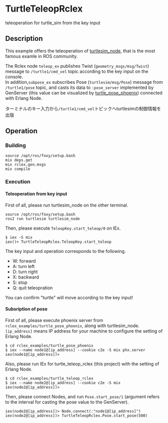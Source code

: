 # TurtleTeleopRclex

teleoperation for turtle_sim from the key input

## Description

This example offers the teleoperation of [turtlesim_node](https://docs.ros.org/en/foxy/Tutorials/Beginner-CLI-Tools/Introducing-Turtlesim/Introducing-Turtlesim.html), 
that is the most famous examle in ROS community.

The Rclex node `teleop_ex` publishes Twist (`geometry_msgs/msg/Twist`) message to `/turtle1/cmd_vel` topic according to the key input on the console.  
In addition,`subpose_ex` subscribes Pose (`turtlesim/msg/Pose`) message from `/turtle1/pose` topic, and casts its data to `:pose_server` implemented by GenServer (this value can be visualized by [turtle_pose_phoenix](../turtle_pose_phoenix)) connected with Erlang Node.

ターミナルのキー入力から`/turtle1/cmd_vel`トピックへturtlesimの制御情報を出版

## Operation

### Building

```
source /opt/ros/foxy/setup.bash
mix deps.get
mix rclex.gen.msgs
mix compile
```

### Execution

#### Teleoperation from key input

First of all, please run turtlesim_node on the other terminal.

```
source /opt/ros/foxy/setup.bash
ros2 run turtlesim turtlesim_node
```

Then, please execute `TeleopKey.start_teleop/0` on IEx.

```
$ iex -S mix
iex()> TurtleTeleopRclex.TeleopKey.start_teleop
```

The key input and operation corresponds to the following.

- W: forward
- A: turn left
- D: turn right
- X: backward
- S: stop
- Q: quit teleopration

You can confirm "turtle" will move according to the key input!

#### Subsription of pose

First of all, please execute phoenix server from `rclex_examples/turtle_pose_phoenix`, along with turtlesim_node. 
`[ip_address]` means IP address for your machine to configure the setting of Erlang Node.

```
$ cd rclex_examples/turtle_pose_phoenix
$ iex --name node1@[ip_address] --cookie c2e -S mix phx.server
iex(node1@[ip_address])> 
```

Also, please run IEx for turtle_teleop_rclex (this project) with the setting of Erlang Node.

```
$ cd rclex_examples/turtle_teleop_rclex
$ iex --name node2@[ip_address] --cookie c2e -S mix
iex(node2@[ip_address])> 
```

Then, please connect Nodes, and run `Pose.start_pose/1` (argument refers to the interval for casting the pose value to the GenServer).

```
iex(node2@[ip_address])> Node.connect(:"node1@[ip_address]")
iex(node2@[ip_address])> TurtleTeleopRclex.Pose.start_pose(500)
```
